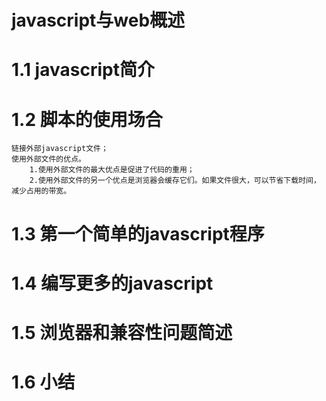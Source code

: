 # javascript与web概述
# 1.1 javascript简介
# 1.2 脚本的使用场合
	链接外部javascript文件；
	使用外部文件的优点。
		1.使用外部文件的最大优点是促进了代码的重用；
		2.使用外部文件的另一个优点是浏览器会缓存它们。如果文件很大，可以节省下载时间，减少占用的带宽。
# 1.3 第一个简单的javascript程序
# 1.4 编写更多的javascript
# 1.5 浏览器和兼容性问题简述
# 1.6 小结
